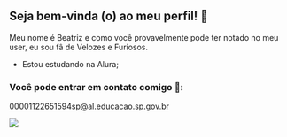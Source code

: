## Seja bem-vinda (o) ao meu perfil! 🖤

Meu nome é Beatriz e como você provavelmente pode ter notado no meu user, eu sou fâ de Velozes e Furiosos.

- Estou estudando na Alura;

### Você pode entrar em contato comigo 📧:
00001122651594sp@al.educacao.sp.gov.br


![](https://media1.tenor.com/m/TfMTqR1thYsAAAAd/fastx-the-fast-saga.gif)

